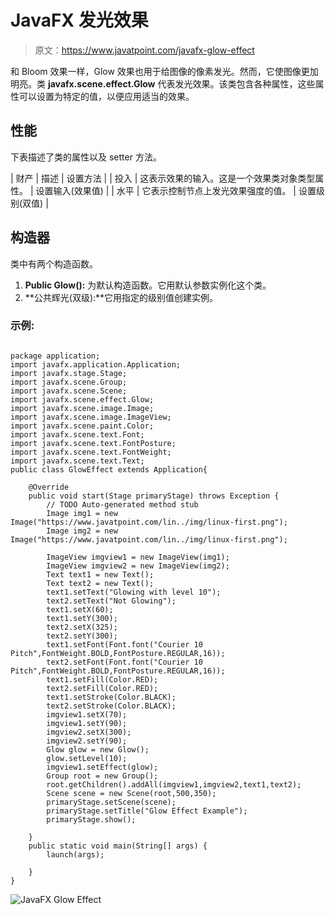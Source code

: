 # JavaFX 发光效果

> 原文：<https://www.javatpoint.com/javafx-glow-effect>

和 Bloom 效果一样，Glow 效果也用于给图像的像素发光。然而，它使图像更加明亮。类 **javafx.scene.effect.Glow** 代表发光效果。该类包含各种属性，这些属性可以设置为特定的值，以便应用适当的效果。

## 性能

下表描述了类的属性以及 setter 方法。

| 财产 | 描述 | 设置方法 |
| 投入 | 这表示效果的输入。这是一个效果类对象类型属性。 | 设置输入(效果值) |
| 水平 | 它表示控制节点上发光效果强度的值。 | 设置级别(双值) |

## 构造器

类中有两个构造函数。

1.  **Public Glow():** 为默认构造函数。它用默认参数实例化这个类。
2.  **公共辉光(双级):**它用指定的级别值创建实例。

### 示例:

```

package application;
import javafx.application.Application;
import javafx.stage.Stage;
import javafx.scene.Group;
import javafx.scene.Scene;
import javafx.scene.effect.Glow;
import javafx.scene.image.Image;
import javafx.scene.image.ImageView;
import javafx.scene.paint.Color;
import javafx.scene.text.Font;
import javafx.scene.text.FontPosture;
import javafx.scene.text.FontWeight;
import javafx.scene.text.Text;
public class GlowEffect extends Application{

	@Override
	public void start(Stage primaryStage) throws Exception {
		// TODO Auto-generated method stub
		Image img1 = new Image("https://www.javatpoint.com/lin../img/linux-first.png");
		Image img2 = new Image("https://www.javatpoint.com/lin../img/linux-first.png");

		ImageView imgview1 = new ImageView(img1);
		ImageView imgview2 = new ImageView(img2);
		Text text1 = new Text();
		Text text2 = new Text();
		text1.setText("Glowing with level 10");
		text2.setText("Not Glowing");
		text1.setX(60);
		text1.setY(300);
		text2.setX(325);
		text2.setY(300);
		text1.setFont(Font.font("Courier 10 Pitch",FontWeight.BOLD,FontPosture.REGULAR,16));
		text2.setFont(Font.font("Courier 10 Pitch",FontWeight.BOLD,FontPosture.REGULAR,16));
		text1.setFill(Color.RED);
		text2.setFill(Color.RED);
		text1.setStroke(Color.BLACK);
		text2.setStroke(Color.BLACK);
		imgview1.setX(70);
		imgview1.setY(90);
		imgview2.setX(300);
		imgview2.setY(90);
		Glow glow = new Glow(); 
		glow.setLevel(10);
		imgview1.setEffect(glow);
		Group root = new Group();
		root.getChildren().addAll(imgview1,imgview2,text1,text2);
		Scene scene = new Scene(root,500,350);
		primaryStage.setScene(scene);
		primaryStage.setTitle("Glow Effect Example");
		primaryStage.show();	

	}
	public static void main(String[] args) {
		launch(args);

	}
}

```

![JavaFX Glow Effect](../img/b168f6418cd38fd627bad5f2d2e5fdc3.png)